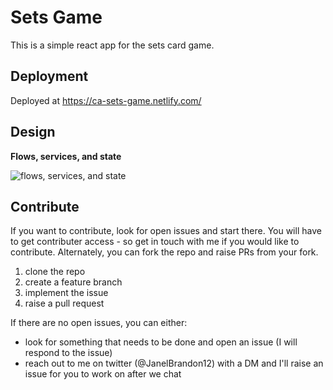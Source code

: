 # Sets Game

This is a simple react app for the sets card game.

## Deployment

Deployed at https://ca-sets-game.netlify.com/

## Design

**Flows, services, and state**

![flows, services, and state](img/user-flows.png)

## Contribute

If you want to contribute, look for open issues and start there. You will have to get contributer access - so get in touch with me if you would like to contribute. Alternately, you can fork the repo and raise PRs from your fork.

1. clone the repo
2. create a feature branch
3. implement the issue
4. raise a pull request

If there are no open issues, you can either:
- look for something that needs to be done and open an issue (I will respond to the issue)
- reach out to me on twitter (@JanelBrandon12) with a DM and I'll raise an issue for you to work on after we chat